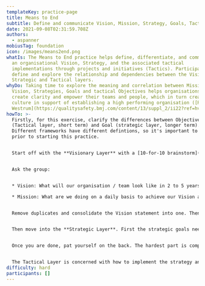 ```yaml
---
templateKey: practice-page
title: Means to End
subtitle: Define and communicate Vision, Mission, Strategy, Goals, Tactics & Objectives
date: 2021-09-08T02:31:59.708Z
authors:
  - aspanner
mobiusTag: foundation
icon: /images/means2end.png
whatIs: The Means to End practice helps define, differentiate, and communicate
  an organisational Vision, Strategy, and the associated tactical
  implementations through projects and initiatives (Tactics). Participants
  define and explore the relationship and dependencies between the Visionary,
  Strategic and Tactical layers.
whyDo: Taking time to explore the meaning and correlation between Mission,
  Vision, Strategies, Goals and tactical Objectives helps organisations to
  create clarity and empower their teams and people, which in turn creates a
  culture in support of establishing a high performing organisation ([Ron
  Westrum](https://qualitysafety.bmj.com/content/13/suppl_2/ii22?ref=hvper.com&utm_source=hvper.com&utm_medium=website)).
howTo: >-
  Firstly, for this exercise, clarify the differences between Objective
  (Tactical layer, short term) and Goal (strategic layer, longer term).
  Different frameworks have different defintions, so it's important to level set
  prior to starting this practice.


  Start off with the **Visionary Layer** with a [10-for-10 brainstorm](https://openpracticelibrary.com/practice/10-for-10/) or even better with a [Start with Why.](https://openpracticelibrary.com/practice/start-with-why/)


  Ask the group:


  * Vision: What will our organisation / team look like in 2 to 5 years from now? How does it serve our purpose?

  * Mission: What are we doing on a daily basis to achieve our Vision and live our purpose?


  Remove duplicates and consolidate the Vision statement into one. Then de-duplicate the Mission statements and vote on the top 5 (max) in support of the Vision. Ensure that each Mission directly and clearly links to the Vision statement. If it doesn't it might be in the wrong layer, unrelated or the Vision might be incomplete or out of date.


  Then move into the **Strategic Layer**. First the strategic goals need to be established, for which you can use another 10-for-10 brainstorm, or better [Start at the End](https://openpracticelibrary.com/practice/start-at-the-end/). Once the Goals are agreed upon, map the Goals back to the Vision statement and articulate how each goal supports the Vision. Once the goals and Vision are clearly linked, the next step is an [Impact Mapping](https://openpracticelibrary.com/practice/impact-mapping/) exercise that establishes the related strategies linked to each goal. Once all goals and corresponding strategies are established, the strategies need to be linked back to the Mission and make sense. 


  Once you are done, pat yourself on the back. The hardest part is complete.


  The Tactical Layer is concerned with how to implement the strategy and what short term objectives or OKRs to hit in support of the long term goals.
difficulty: hard
participants: []
---
```

